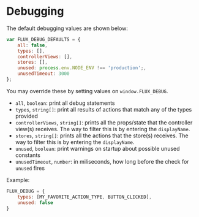 # Debugging

The default debugging values are shown below:

```js
var FLUX_DEBUG_DEFAULTS = {
	all: false,
	types: [],
	controllerViews: [],
	stores: [],
	unused: process.env.NODE_ENV !== 'production';,
	unusedTimeout: 3000
};
```
You may override these by setting values on `window.FLUX_DEBUG`.
- `all`, `boolean`: print all debug statements
- `types`, `string[]`: print all results of actions that match any of the
	types provided
- `controllerViews`, `string[]`: prints all the props/state that the controller
    view(s) receives. The way to filter this is by entering the `displayName`.
- `stores`, `string[]`: prints all the actions that the store(s)
    receives. The way to filter this is by entering the `displayName`.
- `unused`, `boolean`: print warnings on startup about possible unused constants
- `unusedTimeout`, `number`: in miliseconds, how long before the check for
	`unused` fires

Example:

```js
FLUX_DEBUG = {
	types: [MY_FAVORITE_ACTION_TYPE, BUTTON_CLICKED],
	unused: false
}
```
